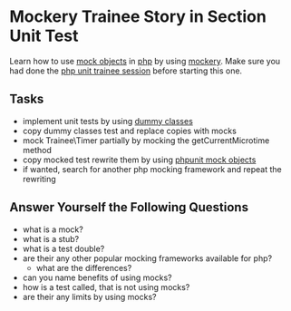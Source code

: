 # Mockery Trainee Story in Section Unit Test

Learn how to use [mock objects](https://en.wikipedia.org/wiki/Mock_object) in [php](http://www.php.net) by using [mockery](https://github.com/padraic/mockery).
Make sure you had done the [php unit trainee session](https://github.com/stevleibelt/trainee/tree/master/unitTest/PHPUnit) before starting this one.

## Tasks

* implement unit tests by using [dummy classes](https://en.wikipedia.org/wiki/Dummy_code)
* copy dummy classes test and replace copies with mocks
* mock Trainee\Timer partially by mocking the getCurrentMicrotime method
* copy mocked test rewrite them by using [phpunit mock objects](https://phpunit.de/manual/current/en/test-doubles.html#test-doubles.mock-objects)
* if wanted, search for another php mocking framework and repeat the rewriting

## Answer Yourself the Following Questions

* what is a mock?
* what is a stub?
* what is a test double?
* are their any other popular mocking frameworks available for php?
    * what are the differences?
* can you name benefits of using mocks?
* how is a test called, that is not using mocks?
* are their any limits by using mocks?
